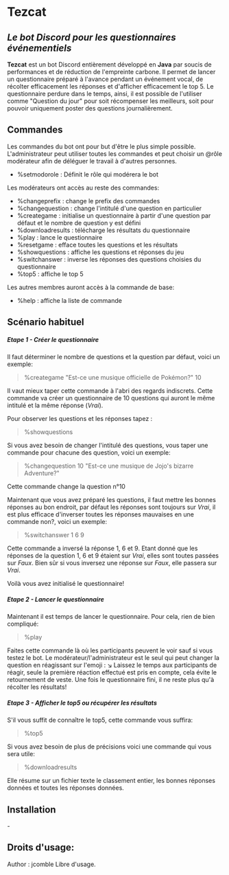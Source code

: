 # Tezcat
## _Le bot Discord pour les questionnaires événementiels_

**Tezcat** est un bot Discord entièrement développé en **Java** par soucis de performances et de réduction de l'empreinte carbone.
Il permet de lancer un questionnaire préparé à l'avance pendant un événement vocal, de récolter efficacement les réponses et d'afficher efficacement le top 5.
Le questionnaire perdure dans le temps, ainsi, il est possible de l'utiliser comme "Question du jour" pour soit récompenser les meilleurs, soit pour pouvoir uniquement poster des questions journalièrement.

## Commandes
Les commandes du bot ont pour but d'être le plus simple possible.
L'administrateur peut utiliser toutes les commandes et peut choisir un @rôle modérateur afin de déléguer le travail à d'autres personnes.

- %setmodorole : Définit le rôle qui modérera le bot

Les modérateurs ont accès au reste des commandes:
- %changeprefix : change le prefix des commandes
- %changequestion : change l'intitulé d'une question en particulier
- %creategame : initialise un questionnaire à partir d'une question par défaut et le nombre de question y est défini
- %downloadresults : télécharge les résultats du questionnaire
- %play : lance le questionnaire
- %resetgame : efface toutes les questions et les résultats
- %showquestions : affiche les questions et réponses du jeu
- %switchanswer : inverse les réponses des questions choisies du questionnaire
- %top5 : affiche le top 5

Les autres membres auront accès à la commande de base:
- %help : affiche la liste de commande

## Scénario habituel
##### Etape 1 - Créer le questionnaire
Il faut déterminer le nombre de questions et la question par défaut, voici un exemple:
> %creategame "Est-ce une musique officielle de Pokémon?" 10

Il vaut mieux taper cette commande à l'abri des regards indiscrets.
Cette commande va créer un questionnaire de 10 questions qui auront le même intitulé et la même réponse (*Vrai*).

Pour observer les questions et les réponses tapez : 
> %showquestions

Si vous avez besoin de changer l'intitulé des questions, vous taper une commande pour chacune des question, voici un exemple:
> %changequestion 10 "Est-ce une musique de Jojo's bizarre Adventure?"

Cette commande change la question n°10

Maintenant que vous avez préparé les questions, il faut mettre les bonnes réponses au bon endroit, par défaut les réponses sont toujours sur *Vrai*, il est plus efficace d'inverser toutes les réponses mauvaises en une commande non?, voici un exemple:
> %switchanswer 1 6 9

Cette commande a inversé la réponse 1, 6 et 9.
Etant donné que les réponses de la question 1, 6 et 9 étaient sur *Vrai*, elles sont toutes passées sur *Faux*.
Bien sûr si vous inversez une réponse sur *Faux*, elle passera sur *Vrai*.

Voilà vous avez initialisé le questionnaire!

##### Etape 2 - Lancer le questionnaire
Maintenant il est temps de lancer le questionnaire. Pour cela, rien de bien compliqué:
> %play

Faites cette commande là où les participants peuvent le voir sauf si vous testez le bot. 
Le modérateur/l'administrateur est le seul qui peut changer la question en réagissant sur l'emoji : ↘️
Laissez le temps aux participants de réagir, seule la première réaction effectué est pris en compte, cela évite le retournement de veste.
Une fois le questionnaire fini, il ne reste plus qu'à récolter les résultats!
##### Etape 3 - Afficher le top5 ou récupérer les résultats
S'il vous suffit de connaître le top5, cette commande vous suffira:
> %top5

Si vous avez besoin de plus de précisions voici une commande qui vous sera utile:
> %downloadresults

Elle résume sur un fichier texte le classement entier, les bonnes réponses données et toutes les réponses données.

## Installation
\-

## Droits d'usage:
Author : jcomble
Libre d'usage.